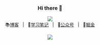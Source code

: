 <div align="center"><h3>Hi there 👋</h3></div>

<div align="center"><img src="https://komarev.com/ghpvc/?username=studeyang" /></div>

<div align="center">
  📚<a href="https://www.studeyang.tech" target="_blank">博客</a>
  &nbsp;&nbsp;|&nbsp;&nbsp;
  🎉<a href="https://www.studeyang.tech/technotes">学习笔记</a>
  &nbsp;&nbsp;|&nbsp;&nbsp;
  📖<a href="https://technotes.oss-cn-shenzhen.aliyuncs.com/2022/qrcode_for_gh_8d08add0e5a6_258.jpg" target="_blank">公众号</a>
  &nbsp;&nbsp;|&nbsp;&nbsp;
  🚀<a href="https://juejin.cn/user/2594503173605767/posts" target="_blank">掘金</a>
</div>
<br />
<div align="center">
  <img src="https://github-readme-stats.vercel.app/api?username=studeyang&show_icons=true&count_private=false&theme=cobalt&locale=cn" />
</div>
